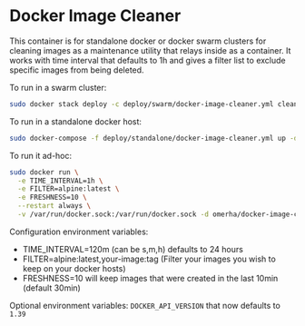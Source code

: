 # Docker Image Cleaner

This container is for standalone docker or docker swarm clusters for cleaning images as a maintenance utility that relays inside as a container.
It works with time interval that defaults to 1h and gives a filter list to exclude specific images from being deleted.

To run in a swarm cluster:

```bash
sudo docker stack deploy -c deploy/swarm/docker-image-cleaner.yml cleaner
```

To run in a standalone docker host:

```bash
sudo docker-compose -f deploy/standalone/docker-image-cleaner.yml up -d
```

To run it ad-hoc:

```bash
sudo docker run \
  -e TIME_INTERVAL=1h \
  -e FILTER=alpine:latest \
  -e FRESHNESS=10 \
  --restart always \
  -v /var/run/docker.sock:/var/run/docker.sock -d omerha/docker-image-cleaner:latest
```

Configuration environment variables:

- TIME_INTERVAL=120m (can be s,m,h) defaults to 24 hours
- FILTER=alpine:latest,your-image:tag (Filter your images you wish to keep on your docker hosts)
- FRESHNESS=10 will keep images that were created in the last 10min (default 30min)

Optional environment variables: `DOCKER_API_VERSION` that now defaults to `1.39`
